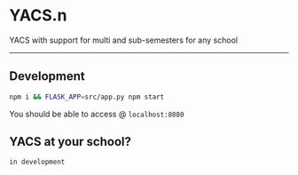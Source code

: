 # YACS.n

YACS with support for multi and sub-semesters for any school

---

## Development

```bash
npm i && FLASK_APP=src/app.py npm start
```

You should be able to access @ `localhost:8080`

## YACS at your school?

`in development`
